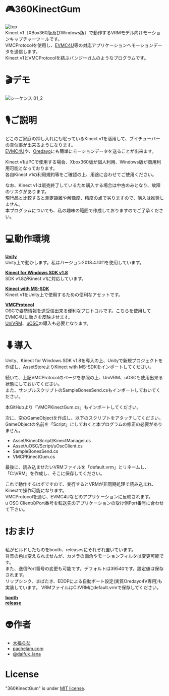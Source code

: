 # 🎮360KinectGum
![top](https://user-images.githubusercontent.com/59566441/83269906-b778c100-a202-11ea-8fbe-2d1e53ddecb9.png)  
Kinect v1（XBox360版及びWindows版）で動作するVRMモデル向けモーションキャプチャーツールです。  
VMCProtocolを使用し、[EVMC4U](https://github.com/gpsnmeajp/EasyVirtualMotionCaptureForUnity)等の対応アプリケーションへモーションデータを送信します。  
Kinect v1とVMCProtocolを結ぶバンジーガムのようなプログラムです。
# 🎬デモ
![シーケンス 01_2](https://user-images.githubusercontent.com/59566441/83273551-94044500-a207-11ea-876b-226337056e39.gif)
# 🎙ご説明
どこのご家庭の押し入れにも眠っているKinect v1を活用して、ブイチューバーの真似事が出来るようになります。  
[EVMC4U](https://github.com/gpsnmeajp/EasyVirtualMotionCaptureForUnity)や、[Oredayo](https://github.com/gpsnmeajp/Oredayo)にも簡単にモーションデータを送ることが出来ます。  

Kinect v1はPCで使用する場合、Xbox360版が個人利用、Windows版が商用利用可能となっております。  
各自Kinect v1の利用規約等をご確認の上、用途に合わせてご使用ください。  

なお、Kinect v1は販売終了しているため購入する場合は中古のみとなり、故障のリスクがあります。  
現行品と比較すると測定距離や解像度、精度の点で劣りますので、購入は推奨しません。  
本プログラムについても、私の趣味の範囲で作成しておりますのでご了承ください。  
 # 💻動作環境
 **[Unity](https://unity3d.com/jp/get-unity/download)**  
Unity上で動かします。私はバージョン2018.4.10f1を使用しています。  

**[Kinect for Windows SDK v1.8](https://www.microsoft.com/en-us/download/details.aspx?id=40278)**  
SDK v1.8がKinect v1に対応しています。  

**[Kinect with MS-SDK](https://assetstore.unity.com/packages/tools/kinect-with-ms-sdk-7747?locale=ja-JP)**  
Kinect v1をUnity上で使用するための便利なアセットです。  

**[VMCProtocol](https://sh-akira.github.io/VirtualMotionCaptureProtocol/)**  
OSCで姿勢情報を送受信出来る便利なプロトコルです。こちらを使用してEVMC4Uに動きを反映させます。  
[UniVRM](https://github.com/vrm-c/UniVRM)、[uOSC](https://github.com/hecomi/uOSC)の導入も必要となります。  

# ⬇導入
Unity、Kinect for Windows SDK v1.8を導入の上、Unityで新規プロジェクトを作成し、AssetStoreよりKinect with MS-SDKをインポートしてください。  

続いて、上記VMCProtocolのページを参照の上、UniVRM、uOSCも使用出来る状態にしておいてください。  
また、サンプルスクリプトのSampleBonesSend.csもインポートしておいてください。  

本GitHubより「VMCPKinectGum.cs」もインポートしてください。  

次に、空のGameObjectを作成し、以下のスクリプトをアタッチしてください。  
GameObjectの名前を「Script」にしておくと本プログラムの修正の必要がありません。  

* Asset/KinectScript/KinectManager.cs
* Asset/uOSC/Script/uOscClient.cs
* SampleBonesSend.cs
* VMCPKinectGum.cs

最後に、読み込ませたいVRMファイルを「default.vrm」とリネームし、「C:\VRM」を作成し、そこに保存してください。  

これで動作するはずですので、実行するとVRMが非同期処理で読み込まれ、Kinectで操作可能になります。  
VMCProtocolを通じ、EVMC4Uなどのアプリケーションに反映されます。  
u OSC ClientのPort番号を転送先のアプリケーションの受け側Port番号に合わせて下さい。  

# ❗おまけ
私がビルドしたものをbooth、releasesにそれぞれ置いています。  
背景の色は変えられませんが、カメラの画角やモーションフィルタは変更可能です。  
また、送信Port番号の変更も可能です。デフォルトは39540です。設定値は保存されます。  
リップシンク、まばたき、EDDPによる自動ポート設定(実質Oredayo4V専用)も実装しています。
VRMファイルはC:\VRMにdefault.vrmで保存してください。  

**[booth](https://daifuklana.booth.pm/items/2109279)**  
**[release](https://github.com/daifuk-lana/360KinectGum/releases)**  

# 👽作者  
 
* [大福らな](https://www.youtube.com/channel/UCtg9i4TxyddG5QV5CYZETiQ)
* [pachelam.com](https://pachelam.com/)
* [@daifuk_lana](https://twitter.com/daifuk_lana)
 
# License
 
"360KinectGum" is under [MIT license](https://en.wikipedia.org/wiki/MIT_License).
 